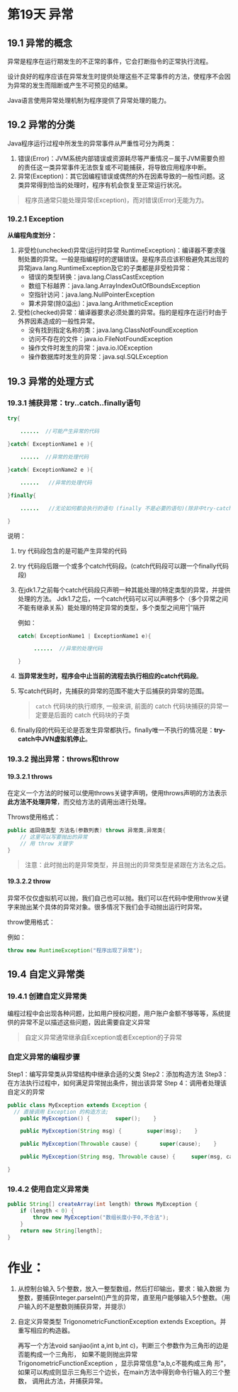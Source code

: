 # 第19天 异常

## 19.1 异常的概念

异常是程序在运行期发生的不正常的事件，它会打断指令的正常执行流程。

设计良好的程序应该在异常发生时提供处理这些不正常事件的方法，使程序不会因为异常的发生而阻断或产生不可预见的结果。

Java语言使用异常处理机制为程序提供了异常处理的能力。

## 19.2 异常的分类

Java程序运行过程中所发生的异常事件从严重性可分为两类：

1. 错误(Error)：JVM系统内部错误或资源耗尽等严重情况－属于JVM需要负担的责任这一类异常事件无法恢复或不可能捕获，将导致应用程序中断。
2. 异常(Exception)：其它因编程错误或偶然的外在因素导致的一般性问题。这类异常得到恰当的处理时，程序有机会恢复至正常运行状况。

> 程序员通常只能处理异常(Exception)，而对错误(Error)无能为力。

### 19.2.1 Exception 

**从编程角度划分：**

1. 非受检(unchecked)异常(运行时异常 RuntimeException)：编译器不要求强制处置的异常。一般是指编程时的逻辑错误。是程序员应该积极避免其出现的异常java.lang.RuntimeException及它的子类都是非受检异常：
   * 错误的类型转换：java.lang.ClassCastException
   * 数组下标越界：java.lang.ArrayIndexOutOfBoundsException
   * 空指针访问：java.lang.NullPointerException
   * 算术异常(除0溢出)：java.lang.ArithmeticException
2. 受检(checked)异常：编译器要求必须处置的异常。指的是程序在运行时由于外界因素造成的一般性异常。
   * 没有找到指定名称的类：java.lang.ClassNotFoundException 
   * 访问不存在的文件：java.io.FileNotFoundException 
   * 操作文件时发生的异常：java.io.IOException
   * 操作数据库时发生的异常：java.sql.SQLException

## 19.3 异常的处理方式

### 19.3.1 捕获异常：try..catch..finally语句

```java
try{

  	......	//可能产生异常的代码 
	
}catch( ExceptionName1 e ){

	......	//异常的处理代码 

}catch( ExceptionName2 e ){

    ...... 	 //异常的处理代码 

}finally{

    ......	 //无论如何都会执行的语句 (finally 不是必要的语句)(除非中try-catch中虚拟机被关闭该finally才不会被执行)

}
```

说明：

1. try 代码段包含的是可能产生异常的代码 

2. try 代码段后跟一个或多个catch代码段。(catch代码段可以跟一个finally代码段)

3. 在jdk1.7之前每个catch代码段只声明一种其能处理的特定类型的异常，并提供处理的方法。 Jdk1.7之后，一个catch代码可以可以声明多个（多个异常之间不能有继承关系）能处理的特定异常的类型，多个类型之间用”|”隔开

   例如：

   ```java
   catch( ExceptionName1 | ExceptionName1 e){

     	......	//异常的处理代码 

   }
   ```


4. **当异常发生时，程序会中止当前的流程去执行相应的catch代码段**。 

5. 写catch代码时，先捕获的异常的范围不能大于后捕获的异常的范围。

   > `catch` 代码块的执行顺序,  一般来讲, 前面的 catch 代码块捕获的异常一定要是后面的 catch 代码块的子类

6. finally段的代码无论是否发生异常都执行。finally唯一不执行的情况是：**try-catch中JVN虚拟机停止**。

### 19.3.2 抛出异常：throws和throw

#### 19.3.2.1 throws

在定义一个方法的时候可以使用throws关键字声明，使用throws声明的方法表示**此方法不处理异常**，而交给方法的调用出进行处理。

Throws使用格式：

```java
public 返回值类型 方法名(参数列表) throws 异常类,异常类{
	// 这里可以写要抛出的异常
  	// 用 throw 关键字
}
```

> 注意：此时抛出的是异常类型，并且抛出的异常类型是紧跟在方法名之后。

#### 19.3.2.2 throw

异常不仅仅虚拟机可以抛，我们自己也可以抛。我们可以在代码中使用throw关键字来抛出某个具体的异常对象。很多情况下我们会手动抛出运行时异常。

throw使用格式：

例如：

```java
throw new RuntimeException("程序出现了异常");
```

## 19.4 自定义异常类

### 19.4.1 创建自定义异常类

编程过程中会出现各种问题，比如用户授权问题，用户账户金额不够等等，系统提供的异常不足以描述这些问题，因此需要自定义异常 

> 自定义异常通常继承自Exception或者Exception的子异常 

### 自定义异常的编程步骤 

Step1：编写异常类从异常结构中继承合适的父类 
Step2：添加构造方法 
Step3：在方法执行过程中，如何满足异常抛出条件，抛出该异常 
Step 4：调用者处理该自定义的异常

```java
public class MyException extends Exception {
  // 直接调用 Exception 的构造方法;
    public MyException() {        super();    } 

    public MyException(String msg) {        super(msg);    }

    public MyException(Throwable cause) {       super(cause);    }

    public MyException(String msg, Throwable cause) {     super(msg, cause);    }

}
```

### 19.4.2 使用自定义异常类

```java
public String[] createArray(int length) throws MyException {
    if (length < 0) {    
        throw new MyException("数组长度小于0,不合法");
    }
    return new String[length]; 
} 
```

# 作业：

1. 从控制台输入 5个整数，放入一整型数组，然后打印输出，要求：输入数据 为整数，要捕获Integer.parseInt()产生的异常，直至用户能够输入5个整数。（用户输入的不是整数则捕获异常，并提示）

2. 自定义异常类型 TrigonometricFunctionException extends Exception。并重写相应的构造器。

   再写一个方法void sanjiao(int a,int b,int c)，判断三个参数作为三角形的边是否能构成一个三角形， 如果不能则抛出异常 TrigonometricFunctionException ，显示异常信息"a,b,c不能构成三角 形"，如果可以构成则显示三角形三个边长，在main方法中得到命令行输入的三个整数， 调用此方法，并捕获异常。